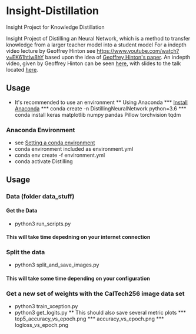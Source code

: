 # Insight-Distillation
Insight Project for Knowledge Distillation

Insight Project of Distilling an Neural Network, which is a method to transfer knowledge from a larger teacher model into a student model
For a indepth video lecture by Geoffrey Hinton see
https://www.youtube.com/watch?v=EK61htlw8hY
based upon the idea of [Geoffrey Hinton's paper](https://arxiv.org/abs/1503.02531).
An indepth video, given by Geoffrey Hinton can be seen [here](https://www.youtube.com/watch?v=EK61htlw8hY), with slides to the talk located [here](http://www.ttic.edu/dl/dark14.pdf).

## Usage
* It's recommended to use an environment
** Using Anaconda
*** [Install Anaconda](https://www.anaconda.com/distribution/)
*** conda create -n DistillingNeuralNetwork python=3.6
*** conda install keras matplotlib numpy pandas Pillow torchvision tqdm

### Anaconda Environment
* see [Setting a conda environment](https://conda.io/projects/conda/en/latest/user-guide/tasks/manage-environments.html#creating-an-environment-from-an-environment-yml-file)
* conda environment included as environment.yml
*  conda env create -f environment.yml
* conda activate Distilling


## Usage
### Data (folder data_stuff)
#### Get the Data
* python3 run_scripts.py
#### This will take time depedning on your internet connection
### Split the data
* python3 split_and_save_images.py
#### This will take some time depending on your configuration

### Get a new set of weights with the CalTech256 image data set
* python3 train_xception.py
* python3 get_logits.py
** This should also save several metric plots
*** top5_accuracy_vs_epoch.png
*** accuracy_vs_epoch.png
*** logloss_vs_epoch.png


